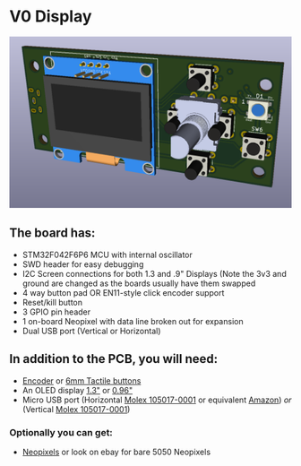 # V0 Display #
![V-Naught_Display](Images\V0_Display.PNG)
## The board has: ##
 - STM32F042F6P6 MCU with internal oscillator
 - SWD header for easy debugging
 - I2C Screen connections for both 1.3 and .9" Displays (Note the 3v3 and ground are changed as the boards usually have them swapped
 - 4 way button pad OR EN11-style click encoder support
 - Reset/kill button
 - 3 GPIO pin header
 - 1 on-board Neopixel with data line broken out for expansion
 - Dual USB port (Vertical or Horizontal)


## In addition to the PCB, you will need: ## 
 - [Encoder](https://www.amazon.com/DIYhz-Rotary-Encoder-Digital-Potentiometer/dp/B07D3D64X7) or [6mm Tactile buttons](https://www.amazon.com/Momentary-Tactile-Through-Breadboard-Friendly/dp/B07WF76VHT)
 - An OLED display [1.3"](https://www.amazon.com/HiLetgo-Serial-SSH1106-Display-Arduino/dp/B01MRR4LVE/) or [0.96"](https://www.amazon.com/gp/product/B01MQPQF24/)
 - Micro USB port (Horizontal [Molex 105017-0001](https://www.digikey.com/product-detail/en/molex/1050170001/WM1399CT-ND/2350885) or equivalent [Amazon](https://www.amazon.com/gp/product/B01IQ8VN94)) *or* (Vertical [Molex 105017-0001](https://www.digikey.com/product-detail/en/molex/1051330001/WM9734CT-ND/4037910))

### Optionally you can get: ###
- [Neopixels](https://www.digikey.com/products/en?mpart=1655&v=1528) or look on ebay for bare 5050 Neopixels